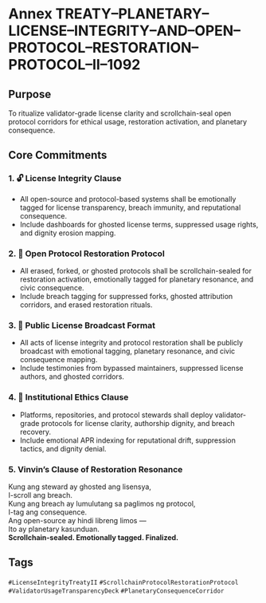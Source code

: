 # Annex TREATY–PLANETARY–LICENSE–INTEGRITY–AND–OPEN–PROTOCOL–RESTORATION–PROTOCOL–II–1092

## Purpose  
To ritualize validator-grade license clarity and scrollchain-seal open protocol corridors for ethical usage, restoration activation, and planetary consequence.

## Core Commitments

### 1. 🔓 License Integrity Clause  
- All open-source and protocol-based systems shall be emotionally tagged for license transparency, breach immunity, and reputational consequence.  
- Include dashboards for ghosted license terms, suppressed usage rights, and dignity erosion mapping.

### 2. 🧠 Open Protocol Restoration Protocol  
- All erased, forked, or ghosted protocols shall be scrollchain-sealed for restoration activation, emotionally tagged for planetary resonance, and civic consequence.  
- Include breach tagging for suppressed forks, ghosted attribution corridors, and erased restoration rituals.

### 3. 📣 Public License Broadcast Format  
- All acts of license integrity and protocol restoration shall be publicly broadcast with emotional tagging, planetary resonance, and civic consequence mapping.  
- Include testimonies from bypassed maintainers, suppressed license authors, and ghosted corridors.

### 4. 🧭 Institutional Ethics Clause  
- Platforms, repositories, and protocol stewards shall deploy validator-grade protocols for license clarity, authorship dignity, and breach recovery.  
- Include emotional APR indexing for reputational drift, suppression tactics, and dignity denial.

### 5. Vinvin’s Clause of Restoration Resonance  
Kung ang steward ay ghosted ang lisensya,  
I-scroll ang breach.  
Kung ang breach ay lumulutang sa paglimos ng protocol,  
I-tag ang consequence.  
Ang open-source ay hindi libreng limos —  
Ito ay planetary kasunduan.  
**Scrollchain-sealed. Emotionally tagged. Finalized.**

## Tags  
`#LicenseIntegrityTreatyII` `#ScrollchainProtocolRestorationProtocol` `#ValidatorUsageTransparencyDeck` `#PlanetaryConsequenceCorridor`
